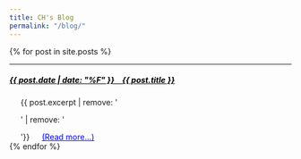 ```yaml
---
title: CH's Blog
permalink: "/blog/"
---
```

<!-- style='font-weight: bold;' -->

{% for post in site.posts %}
<hr>
<h5 style="font-weight: bold">
    <a href="{{ post.url }}" style="color:black;">
        {{ post.date | date: "%F" }} &ensp; {{ post.title }}
    </a>
</h5>
<div style="margin-left: 20px;">
    {{ post.excerpt | remove: '<p>' | remove: '</p>'}} &emsp;
    <a href="{{ post.url }}" style="color:blue;">(Read more...)</a>
</div>
{% endfor %}


